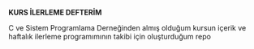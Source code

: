 __KURS İLERLEME DEFTERİM__

C ve Sistem Programlama Derneğinden almış olduğum kursun içerik ve haftalık ilerleme programımının takibi için oluşturduğum repo